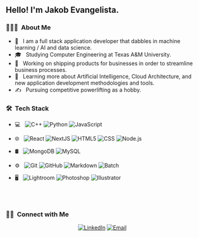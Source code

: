 <!---
- 👋 Hi, I’m @jakobevangelista
- 👀 I’m interested in ...
- 🌱 I’m currently learning ...
- 💞️ I’m looking to collaborate on ...
- 📫 How to reach me ...


jakobevangelista/jakobevangelista is a ✨ special ✨ repository because its `README.md` (this file) appears on your GitHub profile.
You can click the Preview link to take a look at your changes.
--->

<!---
add profile picture
<img src="">
--->
<h2> Hello! I'm Jakob Evangelista.</h2>

<h3> 👨🏻‍💻 &nbsp;About Me </h3>

- 🤔 &nbsp; I am a full stack application developer that dabbles in machine learning / AI and data science.
- 🎓 &nbsp; Studying Computer Engineering at Texas A&M University.
- 💼 &nbsp; Working on shipping products for businesses in order to streamline business processes.
- 🌱 &nbsp; Learning more about Artificial Intelligence, Cloud Architecture, and new application development methodologies and tools.
- ✍️ &nbsp; Pursuing competitive powerlifting as a hobby.

<h3> 🛠 &nbsp;Tech Stack</h3>

- 💻 &nbsp;
  ![C++](https://img.shields.io/badge/-TypeScript-333333?style=flat&logo=C%2B%2B&logoColor=00599C)
  ![Python](https://img.shields.io/badge/-Python-333333?style=flat&logo=python)
  ![JavaScript](https://img.shields.io/badge/-JavaScript-333333?style=flat&logo=javascript)
  
- 🌐 &nbsp;
  ![React](https://img.shields.io/badge/-React-333333?style=flat&logo=react)
  ![NextJS](https://img.shields.io/badge/-NextJS-333333?style=flat&logo=nextjs)
  ![HTML5](https://img.shields.io/badge/-HTML5-333333?style=flat&logo=HTML5)
  ![CSS](https://img.shields.io/badge/-CSS-333333?style=flat&logo=CSS3&logoColor=1572B6)
  ![Node.js](https://img.shields.io/badge/-Node.js-333333?style=flat&logo=node.js)

- 🛢 &nbsp;
  ![MongoDB](https://img.shields.io/badge/-MongoDB-333333?style=flat&logo=mongodb)
  ![MySQL](https://img.shields.io/badge/-MySQL-333333?style=flat&logo=mysql)
- ⚙️ &nbsp;
  ![Git](https://img.shields.io/badge/-Git-333333?style=flat&logo=git)
  ![GitHub](https://img.shields.io/badge/-GitHub-333333?style=flat&logo=github)
  ![Markdown](https://img.shields.io/badge/-Markdown-333333?style=flat&logo=markdown)
  ![Batch](https://img.shields.io/badge/-Batch-333333?style=flat&logo=batch)
- 🖥 &nbsp;
  ![Lightroom](https://img.shields.io/badge/-Lightroom-333333?style=flat&logo=adobe-illustrator)
  ![Photoshop](https://img.shields.io/badge/-Photoshop-333333?style=flat&logo=adobe-photoshop)
  ![Illustrator](https://img.shields.io/badge/-Illustrator-333333?style=flat&logo=adobe-indesign)

<br/>

<!---
<a href="https://github.com/jakobevangelista">
  <img height="180em" src="https://github-readme-stats.vercel.app/api?username=AVS1508&theme=buefy&show_icons=true" />
  <img height="180em" src="https://github-readme-stats.vercel.app/api/top-langs/?username=AVS1508&theme=buefy&layout=compact" />
</a>
--->

<br/>

<h3> 🤝🏻 &nbsp;Connect with Me </h3>

<p align="center">
  <!---
<a href="https://www.jakob-evangelista.com/"><img alt="Website" src="https://img.shields.io/badge/Website-www.jakob-evangelista.com-blue?style=flat-square&logo=google-chrome"></a>
--->
<a href="https://www.linkedin.com/in/jakob-evangelista"><img alt="LinkedIn" src="https://img.shields.io/badge/LinkedIn-Jakob%20Evangelista-blue?style=flat-square&logo=linkedin"></a>
  <!---
<a href="https://www.instagram.com/jakobevanglista/"><img alt="Instagram" src="https://img.shields.io/badge/Instagram-jakobeavangelista-blue?style=flat-square&logo=instagram"></a>
--->
<a href="jakobevangelista@gmail.com"><img alt="Email" src="https://img.shields.io/badge/Email-jakobevangelista@gmail.com-blue?style=flat-square&logo=gmail"></a>
</p>

<!---
⭐️ From [AVS1508](https://github.com/AVS1508)
--->
